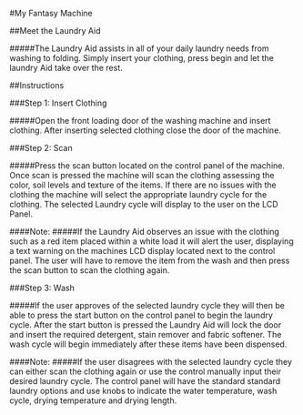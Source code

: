 #My Fantasy Machine

##Meet the Laundry Aid

#####The Laundry Aid assists in all of your daily laundry needs from washing to folding. Simply insert your clothing, press begin and let the laundry Aid take over the rest.

##Instructions

###Step 1: Insert Clothing

#####Open the front loading door of the washing machine and insert clothing. After inserting selected clothing close the door of the machine.

###Step 2: Scan

#####Press the scan button located on the control panel of the machine. Once scan is pressed the machine will scan the clothing assessing the color, soil levels and texture of the items. If there are no issues with the clothing the machine will select the appropriate laundry cycle for the clothing. The selected Laundry cycle will display to the user on the LCD Panel.

####Note: #####If the Laundry Aid observes an issue with the clothing such as a red item placed within a white load it will alert the user, displaying a text warning on the machines LCD display located next to the control panel. The user will have to remove the item from the wash and then press the scan button to scan the clothing again.

###Step 3: Wash

#####If the user approves of the selected laundry cycle they will then be able to press the start button on the control panel to begin the laundry cycle. After the start button is pressed the Laundry Aid will lock the door and insert the required detergent, stain remover and fabric softener. The wash cycle will begin immediately after these items have been dispensed.

####Note: #####If the user disagrees with the selected laundry cycle they can either scan the clothing again or use the control manually input their desired laundry cycle. The control panel will have the standard standard laundry options and use knobs to indicate the water temperature, wash cycle, drying temperature and drying length.
